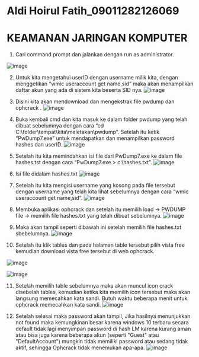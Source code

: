 # Aldi Hoirul Fatih_09011282126069
# KEAMANAN JARINGAN KOMPUTER
1.	Cari command prompt dan jalankan dengan run as administrator.

 ![image](https://github.com/user-attachments/assets/3c90df1a-9835-463c-93fe-2acaa8e28a98)
  
2.	Untuk kita mengetahui userID dengan username milik kita, dengan menggetikan “wmic useraccount get name,sid” maka akan menampilkan daftar akun yang ada di sistem kita beserta SID nya.
 ![image](https://github.com/user-attachments/assets/ca12c093-ca89-482d-81ae-1c62b6ccf3c5)
3.	Disini kita akan mendownload dan mengekstrak file pwdump dan ophcrack .
 ![image](https://github.com/user-attachments/assets/ffe34419-c8de-43cb-a60a-ef004675a4e8)

4.	Buka kembali cmd dan kita masuk ke dalam folder pwdump yang telah dibuat sebelumnya dengan cara “cd C:\folder\tempat\kita\meletakan\pwdump”. Setelah itu ketik “PwDump7.exe” untuk mendapatkan dan menampilkan password hashes dan userID.
 ![image](https://github.com/user-attachments/assets/caf9fc5d-0979-4743-8582-8d4fc45a30ce)

5.	Setelah itu kita memindahkan isi file dari PwDump7.exe ke dalam file hashes.tst dengan cara “PwDump7.exe > c:\hashes.txt”.
 ![image](https://github.com/user-attachments/assets/90065e08-1c34-4721-8468-6fc81cd65cca)

6.	Isi file didalam hashes.txt
 ![image](https://github.com/user-attachments/assets/08f5152e-f3ab-413a-8bac-c6304e1f91be)

7.	Setelah itu kita mengisi username yang kosong pada file tersebut dengan username yang telah kita lihat sebelumnya dengan cara “wmic useraccount get name,sid”.
 ![image](https://github.com/user-attachments/assets/e67749b2-032b-4b5d-a711-e01ac43a99ad)

8.	Membuka aplikasi ophcrack dan setelah itu memilih load -> PWDUMP file -> memilih file hashes.txt yang telah dibuat sebelumnya.
 ![image](https://github.com/user-attachments/assets/faa35c26-9d5b-473f-a412-7efbd0d1b51d)

9.	Maka akan tampil seperti dibawah ini setelah memilih file hashes.txt sbebelumnya.
 ![image](https://github.com/user-attachments/assets/9ae44fae-f537-4530-a060-987c3b4de1c9)

10.	Setelah itu klik tables dan pada halaman table tersebut pilih vista free kemudian download vista free tersebut di web ophcrack.
    
 ![image](https://github.com/user-attachments/assets/01b58893-f5a2-4d55-9d5d-3cdb8b4d684f)

 ![image](https://github.com/user-attachments/assets/a7e750c7-30e1-4b57-9d70-e6f8ecf4168b)


11.	Setelah memilih table sebelumnya maka akan muncul icon crack disebelah tables, kemudian ketika kita memilih icon tersebut maka akan langsung memecahkan kata sandi. Butuh waktu beberapa menit untuk ophcrack memecahkan kata sandi.
 ![image](https://github.com/user-attachments/assets/e10a614b-67c6-45a6-bcb3-945e004f2dd1)

12.	Setelah selesai maka password akan tampil, Jika hasilnya menunjukkan not found maka kemungkinan besar karena windows 10 terbaru secara default tidak lagi menyimpan password di hash LM karena kurang aman atau bisa juga karena beberapa akun (seperti "Guest" atau "DefaultAccount") mungkin tidak memiliki password atau sedang tidak aktif, sehingga Ophcrack tidak menemukan apa-apa.
 ![image](https://github.com/user-attachments/assets/a945c618-4658-488b-8aae-323f80c08355)

